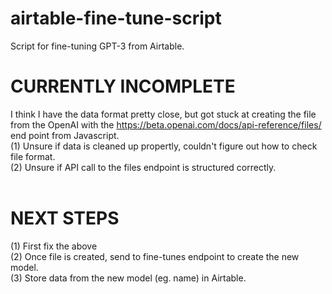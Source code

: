# airtable-fine-tune-script</br>
Script for fine-tuning GPT-3 from Airtable.

# CURRENTLY INCOMPLETE
I think I have the data format pretty close, but got stuck at creating the file from the OpenAI with the https://beta.openai.com/docs/api-reference/files/ end point from Javascript.</br>
(1) Unsure if data is cleaned up propertly, couldn't figure out how to check file format.</br>
(2) Unsure if API call to the files endpoint is structured correctly.</br></br>

# NEXT STEPS
(1) First fix the above</br>
(2) Once file is created, send to fine-tunes endpoint to create the new model.</br>
(3) Store data from the new model (eg. name) in Airtable.
